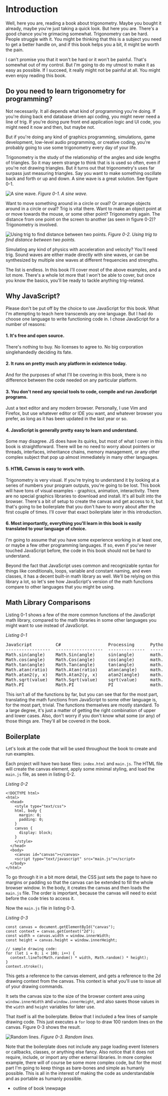 # Introduction

Well, here you are, reading a book about trigonometry. Maybe you bought it already, maybe you're just taking a quick look. But here you are. There's a good chance you're grimacing somewhat. Trigonometry can be hard. People struggle with it. You might be thinking that this is a subject you need to get a better handle on, and if this book helps you a bit, it might be worth the pain.

I can't promise you that it won't be hard or it won't be painful. That's somewhat out of my control. But I'm going to do my utmost to make it as easy as possible. If I succeed, it really might not be painful at all. You might even enjoy reading this book.

## Do you need to learn trigonometry for programming?

Not necessarily. It all depends what kind of programming you're doing. If you're doing back end database driven api coding, you might never need a line of trig. If you're doing pure front end application logic and UI code, you might need it now and then, but maybe not.

But if you're doing any kind of graphics programming, simulations, game development, low-level audio programming, or creative coding, you're probably going to use some trigonometry every day of your life.

Trigonometry is the study of the relationship of the angles and side lengths of triangles. So it may seem strange to think that is is used so often, even if you're not drawing triangles. But it turns out that trigonometry's uses far surpass just measuring triangles. Say you want to make something oscillate back and forth or up and down. A sine wave is a great solution. See figure 0-1.

![A sine wave.](images/figure_0-1.png)
*Figure 0-1. A sine wave.*

Want to move something around in a circle or oval? Or arrange objects around in a circle or oval? Trig is vital there. Want to make an object point at or move towards the mouse, or some other point? Trigonometry again. The distance from one point on the screen to another (as seen in figure 0-2)? Trigonometry is involved.

![Using trig to find distance between two points.](images/figure_0-2.png)
*Figure 0-2. Using trig to find distance between two points.*

Simulating any kind of physics with acceleration and velocity? You'll need trig. Sound waves are either made directly with sine waves, or can be synthesized by multiple sine waves at different frequencies and strengths.

The list is endless. In this book I'll cover most of the above examples, and a lot more. There's a whole lot more that I won't be able to cover, but once you know the basics, you'll be ready to tackle anything trig-related.

## Why JavaScript?

Please don't be put off by the choice to use JavaScript for this book. What I'm attempting to teach here transcends any one language. But I had do choose one language to write functioning code in. I chose JavaScript for a number of reasons:

#### 1. It's free and open source.

There's nothing to buy. No licenses to agree to. No big corporation singlehandedly deciding its fate.

#### 2. It runs on pretty much any platform in existence today.

And for the purposes of what I'll be covering in this book, there is no difference between the code needed on any particular platform.

#### 3. You don't need any special tools to code, compile and run JavaScript programs.

Just a text editor and any modern browser. Personally, I use Vim and Firefox, but use whatever editor or IDE you want, and whatever browser you prefer, as long as it has been updated in the last year or so.

#### 4. JavaScript is generally pretty easy to learn and understand.

Some may disagree. JS does have its quirks, but most of what I cover in this book is straightforward. There will be no need to worry about pointers or threads, interfaces, inheritance chains, memory management, or any other complex subject that pop up almost immediately in many other languages.

#### 5. HTML Canvas is easy to work with.

Trigonometry is very visual. If you're trying to understand it by looking at a series of numbers your program outputs, you're going to be lost. This book will have tons of visual examples - graphics, animation, interactivity. There are no special graphics libraries to download and install. It's all built into the browser. There's a bit of setup to create the canvas and get access to it, but that's going to be boilerplate that you don't have to worry about after the first couple of times. I'll cover that exact boilerplate later in this introduction.

#### 6. Most importantly, everything you'll learn in this book is easily translated to your language of choice.

I'm going to assume that you have some experience working in at least one, or maybe a few other programming languages. If so, even if you've never touched JavaScript before, the code in this book should not be hard to understand.

Beyond the fact that JavaScript uses common and recognizable syntax for things like conditionals, loops, variable and constant naming, and even classes, it has a decent built-in math library as well. We'll be relying on this library a lot, so let's see how JavaScript's version of the math functions compare to other languages that you might be using.

## Math Library Comparisons

Listing 0-1 shows a few of the more common functions of the JavaScript math library, compared to the math libraries in some other languages you might want to use instead of JavaScript.

*Listing 0-1*

<pre>
JavaScript         C#                  Processing      Python              Go
-----------------  ------------------  --------------  ------------------  -------------------
Math.sin(angle)    Math.Sin(angle)     sin(angle)      math.sin(angle)     math.Sin(angle)
Math.cos(angle)    Math.Cos(angle)     cos(angle)      math.cos(angle)     math.Cos(angle)
Math.tan(angle)    Math.Tan(angle)     tan(angle)      math.tan(angle)     math.Tan(angle)
Math.atan(ratio)   Math.Atan(ratio)    atan(angle)     math.atan(ratio)    math.Atan(angle)
Math.atan2(y, x)   Math.Atan2(y, x)    atan2(angle)    math.atan2(y, x)    math.Atan2(angle)
Math.sqrt(value)   Math.Sqrt(value)    sqrt(value)     math.sqrt(value)    math.Sqrt(angle)
Math.PI            Math.PI             PI              math.pi             math.Pi
</pre>

This isn't all of the functions by far, but you can see that for the most part, translating the math functions from JavaScript to some other language is, for the most part, trivial. The functions themselves are mostly standard. To a large degree, it's just a matter of getting the right combination of upper and lower cases. Also, don't worry if you don't know what some (or any) of those things are. They'll all be covered in the book.

## Boilerplate

Let's look at the code that will be used throughout the book to create and run examples.

Each project will have two base files: `index.html` and `main.js`. The HTML file will create the canvas element, apply some minimal styling, and load the `main.js` file, as seen in listing 0-2.

*Listing 0-2*

    <!DOCTYPE html>
    <html>
      <head>
        <style type="text/css">
        html, body {
          margin: 0;
          padding: 0;
        }
        canvas {
          display: block;
        }
        </style>
      </head>
      <body>
        <canvas id="canvas"></canvas>
        <script type="text/javascript" src="main.js"></script>
      </body>
    </html>

To go through it in a bit more detail, the CSS just sets the page to have no margins or padding so that the canvas can be extended to fill the whole browser window. In the body, it creates the canvas and then loads the `main.js` file. The order is important, because the canvas will need to exist before the code tries to access it.

Now the `main.js` file in listing 0-3.

*Listing 0-3*

    const canvas = document.getElementById("canvas");
    const context = canvas.getContext("2d");
    const width = canvas.width = window.innerWidth;
    const height = canvas.height = window.innerHeight;

    // sample drawing code:
    for (let i = 0; i < 100; i++) {
      context.lineTo(Math.random() * width, Math.random() * height);
    }
    context.stroke();

This gets a reference to the canvas element, and gets a reference to the 2d drawing context from the canvas. This context is what you'll use to issue all of your drawing commands.

It sets the canvas size to the size of the browser content area using `window.innerWidth` and `window.innerHeight`, and also saves those values in the `width` and `height` variables for later use.

That itself is all the boilerplate. Below that I included a few lines of sample drawing code. This just executes a `for` loop to draw 100 random lines on the canvas. Figure 0-3 shows the result.

![Random lines.](images/figure_0-3.png)
*Figure 0-3. Random lines.*

Note that the boilerplate does not include any page loading event listeners or callbacks, classes, or anything else fancy. Also notice that it does not require, include, or import any other external libraries. In more complex example, there will of course be some more complex code, but for the most part I'm going to keep things as bare-bones and simple as humanly possible. This is all in the interest of making the code as understandable and as portable as humanly possible.

- outline of book
\newpage
